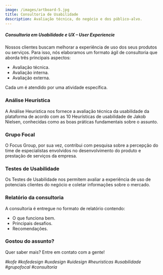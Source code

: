```yaml
---
image: /images/artboard-5.jpg
title: Consultoria de Usabilidade
description: Avaliação técnica, do negócio e dos público-alvo.
---
```

##### Consultoria em Usabilidade e UX – User Experiencie

Nossos clientes buscam melhorar a experiência de uso dos seus produtos ou serviços. Para isso, nós elaboramos um formato ágil de consultoria que aborda três principais aspectos:

* Avaliação técnica.
* Avaliação interna.
* Avaliação externa.

Cada um é atendido por uma atividade específica.

### Análise Heurística

A Análise Heurística nos fornece a avaliação técnica da usabilidade da plataforma de acordo com as 10 Heurísticas de usabilidade de Jakob Nielsen, conhecidas como as boas práticas fundamentais sobre o assunto.

### Grupo Focal

O Focus Group, por sua vez, contribui com pesquisa sobre a percepção do time de especialistas envolvidos no desenvolvimento do produto e prestação de serviços da empresa.

### Testes de Usabilidade

Os Testes de Usabilidade nos permitem avaliar a experiência de uso de potenciais clientes do negócio e coletar informações sobre o mercado.

### Relatório da consultoria

A consultoria é entregue no formato de relatório contendo:

* O que funciona bem.
* Principais desafios.
* Recomendações.

### **Gostou do assunto?**

Quer saber mais? Entre em contato com a gente!

*\#kofe #kofedesign #uxdesign #uidesign #heuristicas #usabilidade #grupofocal #consultoria*